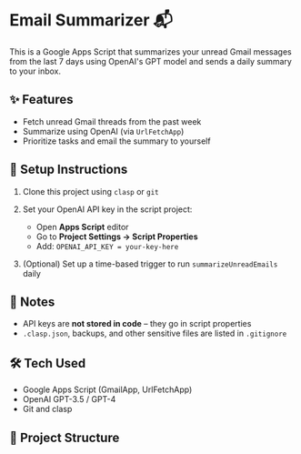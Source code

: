 # Email Summarizer 📬

This is a Google Apps Script that summarizes your unread Gmail messages from the last 7 days using OpenAI's GPT model and sends a daily summary to your inbox.

## ✨ Features

- Fetch unread Gmail threads from the past week
- Summarize using OpenAI (via `UrlFetchApp`)
- Prioritize tasks and email the summary to yourself

## 🚀 Setup Instructions

1. Clone this project using `clasp` or `git`
2. Set your OpenAI API key in the script project:
   - Open **Apps Script** editor
   - Go to **Project Settings → Script Properties**
   - Add: `OPENAI_API_KEY = your-key-here`

3. (Optional) Set up a time-based trigger to run `summarizeUnreadEmails` daily

## 🔐 Notes

- API keys are **not stored in code** – they go in script properties
- `.clasp.json`, backups, and other sensitive files are listed in `.gitignore`

## 🛠 Tech Used

- Google Apps Script (GmailApp, UrlFetchApp)
- OpenAI GPT-3.5 / GPT-4
- Git and clasp

## 📁 Project Structure


